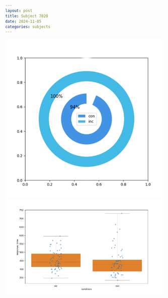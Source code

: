 ```yaml
---
layout: post
title: Subject 7020
date: 2024-11-05
categories: subjects
---
```


![](data/7020/run-5/7020_accuracy_by_condition.png)
![](data/7020/run-5/7020_rt.png)
